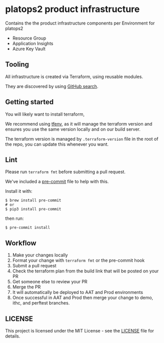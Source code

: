 # platops2 product infrastructure

Contains the the product infrastructure components per Environment for platops2

- Resource Group
- Application Insights
- Azure Key Vault

## Tooling

All infrastructure is created via Terraform, using reusable modules.

They are discovered by using [GitHub search](https://github.com/hmcts/?q=cnp-module&type=&language=).

## Getting started

You will likely want to install terraform,

We recommend using [tfenv](https://github.com/tfutils/tfenv), as it will manage the terraform version and ensures you use the same version locally and on our build server.

The terraform version is managed by `.terraform-version` file in the root of the repo, you can update this whenever you want.

## Lint

Please run `terraform fmt` before submitting a pull request.

We've included a [pre-commit](https://pre-commit.com/) file to help with this.

Install it with:
```shell
$ brew install pre-commit
# or
$ pip3 install pre-commit
```

then run:
```command
$ pre-commit install
```

## Workflow

1. Make your changes locally
2. Format your change with `terraform fmt` or the pre-commit hook
3. Submit a pull request
4. Check the terraform plan from the build link that will be posted on your PR
5. Get someone else to review your PR
6. Merge the PR
7. It will automatically be deployed to AAT and Prod environments
8. Once successful in AAT and Prod then merge your change to demo, ithc, and perftest branches.

## LICENSE

This project is licensed under the MIT License - see the [LICENSE](LICENSE) file for details.
